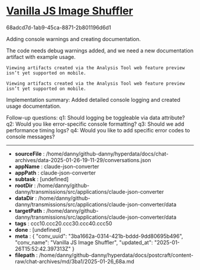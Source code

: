 # [Vanilla JS Image Shuffler](https://claude.ai/chat/3ba1662a-0314-421b-bddd-9dd80695b496)

68adcd7d-1ab9-45ca-8871-2b801196d6d1

 Adding console warnings and creating documentation.

<antThinking>The code needs debug warnings added, and we need a new documentation artifact with example usage.</antThinking>
```
Viewing artifacts created via the Analysis Tool web feature preview isn’t yet supported on mobile.
```


```
Viewing artifacts created via the Analysis Tool web feature preview isn’t yet supported on mobile.
```



Implementation summary: Added detailed console logging and created usage documentation.

Follow-up questions:
q1: Should logging be toggleable via data attribute?
q2: Would you like error-specific console formatting?
q3: Should we add performance timing logs?
q4: Would you like to add specific error codes to console messages?

---

* **sourceFile** : /home/danny/github-danny/hyperdata/docs/chat-archives/data-2025-01-26-19-11-29/conversations.json
* **appName** : claude-json-converter
* **appPath** : claude-json-converter
* **subtask** : [undefined]
* **rootDir** : /home/danny/github-danny/transmissions/src/applications/claude-json-converter
* **dataDir** : /home/danny/github-danny/transmissions/src/applications/claude-json-converter/data
* **targetPath** : /home/danny/github-danny/transmissions/src/applications/claude-json-converter/data
* **tags** : ccc10.ccc20.ccc30.ccc40.ccc50
* **done** : [undefined]
* **meta** : {
  "conv_uuid": "3ba1662a-0314-421b-bddd-9dd80695b496",
  "conv_name": "Vanilla JS Image Shuffler",
  "updated_at": "2025-01-26T15:52:42.397313Z"
}
* **filepath** : /home/danny/github-danny/hyperdata/docs/postcraft/content-raw/chat-archives/md/3ba1/2025-01-26_68a.md
